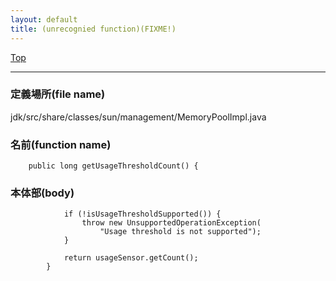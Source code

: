 ```yaml
---
layout: default
title: (unrecognied function)(FIXME!)
---
```

[Top](../index.html)

--- 
### 定義場所(file name)
jdk/src/share/classes/sun/management/MemoryPoolImpl.java

### 名前(function name)
```
    public long getUsageThresholdCount() {
```

### 本体部(body)
```
	        if (!isUsageThresholdSupported()) {
	            throw new UnsupportedOperationException(
	                "Usage threshold is not supported");
	        }
	
	        return usageSensor.getCount();
	    }
	
```


